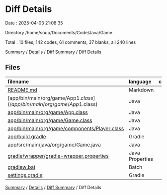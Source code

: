 # Diff Details

Date : 2025-04-03 21:08:35

Directory /home/soup/Documents/Code/Java/Game

Total : 10 files,  142 codes, 61 comments, 37 blanks, all 240 lines

[Summary](results.md) / [Details](details.md) / [Diff Summary](diff.md) / Diff Details

## Files
| filename | language | code | comment | blank | total |
| :--- | :--- | ---: | ---: | ---: | ---: |
| [README.md](/README.md) | Markdown | 2 | 0 | 1 | 3 |
| [app/bin/main/org/game/App$1.class](/app/bin/main/org/game/App$1.class) | Java | 10 | 0 | 1 | 11 |
| [app/bin/main/org/game/App.class](/app/bin/main/org/game/App.class) | Java | 21 | 5 | 0 | 26 |
| [app/bin/main/org/game/Game.class](/app/bin/main/org/game/Game.class) | Java | 26 | 0 | 0 | 26 |
| [app/bin/main/org/game/components/Player.class](/app/bin/main/org/game/components/Player.class) | Java | 12 | 0 | 0 | 12 |
| [app/build.gradle](/app/build.gradle) | Gradle | 19 | 12 | 9 | 40 |
| [app/src/main/java/org/game/Game.java](/app/src/main/java/org/game/Game.java) | Java | -1 | 5 | 0 | 4 |
| [gradle/wrapper/gradle-wrapper.properties](/gradle/wrapper/gradle-wrapper.properties) | Java Properties | 7 | 0 | 1 | 8 |
| [gradlew.bat](/gradlew.bat) | Batch | 41 | 32 | 22 | 95 |
| [settings.gradle](/settings.gradle) | Gradle | 5 | 7 | 3 | 15 |

[Summary](results.md) / [Details](details.md) / [Diff Summary](diff.md) / Diff Details